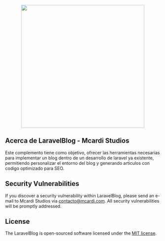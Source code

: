 <p align="center"><a href="https://www.mcardi.com" target="_blank"><img src="https://www.mcardi.com/assets/img/root/logo-black.png" width="400"></a></p>


## Acerca de LaravelBlog - Mcardi Studios

Este complemento tiene como objetivo, ofrecer las herramientas necesarias para implementar un blog dentro de un desarrollo de laravel ya existente,
 permitiendo personalizar el entorno del blog y generando articulos con codigo optimizado para SEO.

## Security Vulnerabilities

If you discover a security vulnerability within LaravelBlog, please send an e-mail to Mcardi Studios via [contacto@mcardi.com](mailto:contacto@mcardi.com). All security vulnerabilities will be promptly addressed.

## License

The LaravelBlog is open-sourced software licensed under the [MIT license](https://opensource.org/licenses/MIT).
